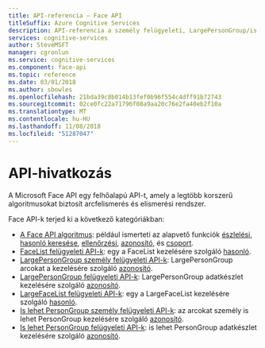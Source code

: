 ```yaml
---
title: API-referencia – Face API
titleSuffix: Azure Cognitive Services
description: API-referencia a személy felügyeleti, LargePersonGroup/is lehet PersonGroup felügyeleti, LargeFaceList vagy FaceList felügyeleti és Arcfelismerési algoritmusok API-k ismerteti.
services: cognitive-services
author: SteveMSFT
manager: cgronlun
ms.service: cognitive-services
ms.component: face-api
ms.topic: reference
ms.date: 03/01/2018
ms.author: sbowles
ms.openlocfilehash: 21bda39c8b014b13fef0b96f554c4dff91b72743
ms.sourcegitcommit: 02ce0fc22a71796f08a9aa20c76e2fa40eb2f10a
ms.translationtype: MT
ms.contentlocale: hu-HU
ms.lasthandoff: 11/08/2018
ms.locfileid: "51287047"
---
```

# <a name="api-reference"></a>API-hivatkozás

A Microsoft Face API egy felhőalapú API-t, amely a legtöbb korszerű algoritmusokat biztosít arcfelismerés és elismerési rendszer.

Face API-k terjed ki a következő kategóriákban:

- [A Face API algoritmus](https://westus.dev.cognitive.microsoft.com/docs/services/563879b61984550e40cbbe8d/operations/563879b61984550f30395236): például ismerteti az alapvető funkciók [észlelési](https://westus.dev.cognitive.microsoft.com/docs/services/563879b61984550e40cbbe8d/operations/563879b61984550f30395236), [hasonló keresése](https://westus.dev.cognitive.microsoft.com/docs/services/563879b61984550e40cbbe8d/operations/563879b61984550f30395237), [ellenőrzési](https://westus.dev.cognitive.microsoft.com/docs/services/563879b61984550e40cbbe8d/operations/563879b61984550f3039523a), [azonosító](https://westus.dev.cognitive.microsoft.com/docs/services/563879b61984550e40cbbe8d/operations/563879b61984550f30395239), és [csoport](https://westus.dev.cognitive.microsoft.com/docs/services/563879b61984550e40cbbe8d/operations/563879b61984550f30395238).
- [FaceList felügyeleti API-k](https://westus.dev.cognitive.microsoft.com/docs/services/563879b61984550e40cbbe8d/operations/563879b61984550f3039524b): egy a FaceList kezelésére szolgáló [hasonló](https://westus.dev.cognitive.microsoft.com/docs/services/563879b61984550e40cbbe8d/operations/563879b61984550f30395237).
- [LargePersonGroup személy felügyeleti API-k](https://westus.dev.cognitive.microsoft.com/docs/services/563879b61984550e40cbbe8d/operations/599adcba3a7b9412a4d53f40): LargePersonGroup arcokat a kezelésére szolgáló [azonosító](https://westus.dev.cognitive.microsoft.com/docs/services/563879b61984550e40cbbe8d/operations/563879b61984550f30395239).
- [LargePersonGroup felügyeleti API-k](https://westus.dev.cognitive.microsoft.com/docs/services/563879b61984550e40cbbe8d/operations/599acdee6ac60f11b48b5a9d): LargePersonGroup adatkészlet kezelésére szolgáló [azonosító](https://westus.dev.cognitive.microsoft.com/docs/services/563879b61984550e40cbbe8d/operations/563879b61984550f30395239).
- [LargeFaceList felügyeleti API-k](https://westus.dev.cognitive.microsoft.com/docs/services/563879b61984550e40cbbe8d/operations/5a157b68d2de3616c086f2cc): egy a LargeFaceList kezelésére szolgáló [hasonló](https://westus.dev.cognitive.microsoft.com/docs/services/563879b61984550e40cbbe8d/operations/563879b61984550f30395237).
- [Is lehet PersonGroup személy felügyeleti API-k](https://westus.dev.cognitive.microsoft.com/docs/services/563879b61984550e40cbbe8d/operations/563879b61984550f3039523c): az arcokat személy is lehet PersonGroup kezelésére szolgáló [azonosító](https://westus.dev.cognitive.microsoft.com/docs/services/563879b61984550e40cbbe8d/operations/563879b61984550f30395239).
- [Is lehet PersonGroup felügyeleti API-k](https://westus.dev.cognitive.microsoft.com/docs/services/563879b61984550e40cbbe8d/operations/563879b61984550f30395244): is lehet PersonGroup adatkészlet kezelésére szolgáló [azonosító](https://westus.dev.cognitive.microsoft.com/docs/services/563879b61984550e40cbbe8d/operations/563879b61984550f30395239).

<!-- Linguist question: Please confirm that the following are API names and should be left as is: "Person Management, LargePersonGroup/PersonGroup Management, LargeFaceList/FaceList Management, and Face Algorithms" -->
